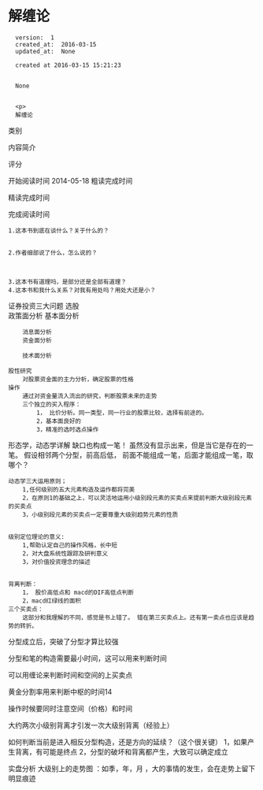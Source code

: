 
  # 解缠论

      version:  1
      created_at:  2016-03-15
      updated_at:  None

      created at 2016-03-15 15:21:23 


      None


      <p>
      解缠论
类别

内容简介

评分

开始阅读时间
2014-05-18
粗读完成时间

精读完成时间

完成阅读时间




	1.这本书到底在谈什么？关于什么的？
		
		
	2.作者细部说了什么，怎么说的？ 
	


	3.这本书有道理吗，是部分还是全部有道理？ 
	4.这本书和我什么关系？对我有用处吗？用处大还是小？ 


证券投资三大问题 
	选股	 
		政策面分析 
		基本面分析 

		消息面分析 
		资金面分析 

		技术面分析 

	股性研究 
		对股票资金面的主力分析，确定股票的性格 
	操作 
		通过对资金量流入流出的研究，判断股票未来的走势 
		三个独立的买入程序： 
			1， 比价分析。同一类型，同一行业的股票比较，选择有前途的。 
			2，基本面良好的 
			3，精准的选时选点操作 


形态学，动态学详解 
	缺口也构成一笔！ 虽然没有显示出来，但是当它是存在的一笔。 
	假设相邻两个分型，前高后低， 前面不能组成一笔，后面才能组成一笔，取哪个？ 
	 
	动态学三大运用原则； 
		1,任何级别的五大元素构造及运作都将完美 
		2，在原则1的基础之上，可以灵活地运用小级别段元素的买卖点来提前判断大级别段元素的买卖点 
		3，小级别段元素的买卖点一定要尊重大级别趋势元素的性质 

	 
	级别定位理论的意义: 
		1,帮助认定自己的操作风格，长中短 
		2，对大盘系统性跟踪及研判意义 
		3，对价值投资理念的描述 


	背离判断： 
		1， 股价高低点和 macd的DIF高低点判断 
		2，macd红绿线的面积 
	三个买卖点： 
		这部分和我理解的不同，感觉是书上错了。 错在第三买卖点上。还有第一卖点也应该是趋势的转折。 
			 

 分型成立后，突破了分型才算比较强 

分型和笔的构造需要最小时间，这可以用来判断时间 

可以用缠论来判断时间和空间的上买卖点 

黄金分割率用来判断中枢的时间14 

操作时候要同时注意空间（价格）和时间 

大约两次小级别背离才引发一次大级别背离（经验上） 


如何判断当前是进入相反分型构造，还是方向的延续？（这个很关键） 
	1，如果产生背离，有可能是终点 
	2，分型的破坏和背离都产生，大致可以确定成立 
	 

实盘分析
	大级别上的走势图 ：如季，年，月  ，大的事情的发生，会在走势上留下明显痕迹
      </p>

  